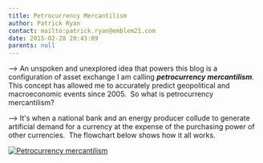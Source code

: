 ```yaml
---
title: Petrocurrency Mercantilism
author: Patrick Ryan
contact: mailto:patrick.ryan@emblem21.com
date: 2015-02-28 20:43:09
parents: null
---
```


--> An unspoken and unexplored idea that powers this blog is a configuration of asset exchange I am calling _**petrocurrency mercantilism**_.  This concept has allowed me to accurately predict geopolitical and macroeconomic events since 2005.  So what is petrocurrency mercantilism?

--> It's when a national bank and an energy producer collude to generate artificial demand for a currency at the expense of the purchasing power of other currencies.  The flowchart below shows how it all works.

[![Petrocurrency mercantilism](/images/Yep.png)](/images/Yep.png)